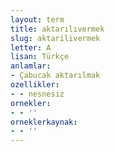 ```yaml
---
layout: term
title: aktarılıvermek
slug: aktarilivermek
letter: A
lisan: Türkçe
anlamlar:
- Çabucak aktarılmak
ozellikler:
- - nesnesiz
ornekler:
- - ''
orneklerkaynak:
- - ''
---
```

